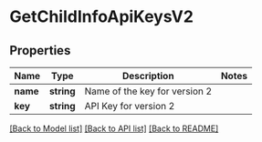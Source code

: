 # GetChildInfoApiKeysV2

## Properties
Name | Type | Description | Notes
------------ | ------------- | ------------- | -------------
**name** | **string** | Name of the key for version 2 | 
**key** | **string** | API Key for version 2 | 

[[Back to Model list]](../../README.md#documentation-for-models) [[Back to API list]](../../README.md#documentation-for-api-endpoints) [[Back to README]](../../README.md)


